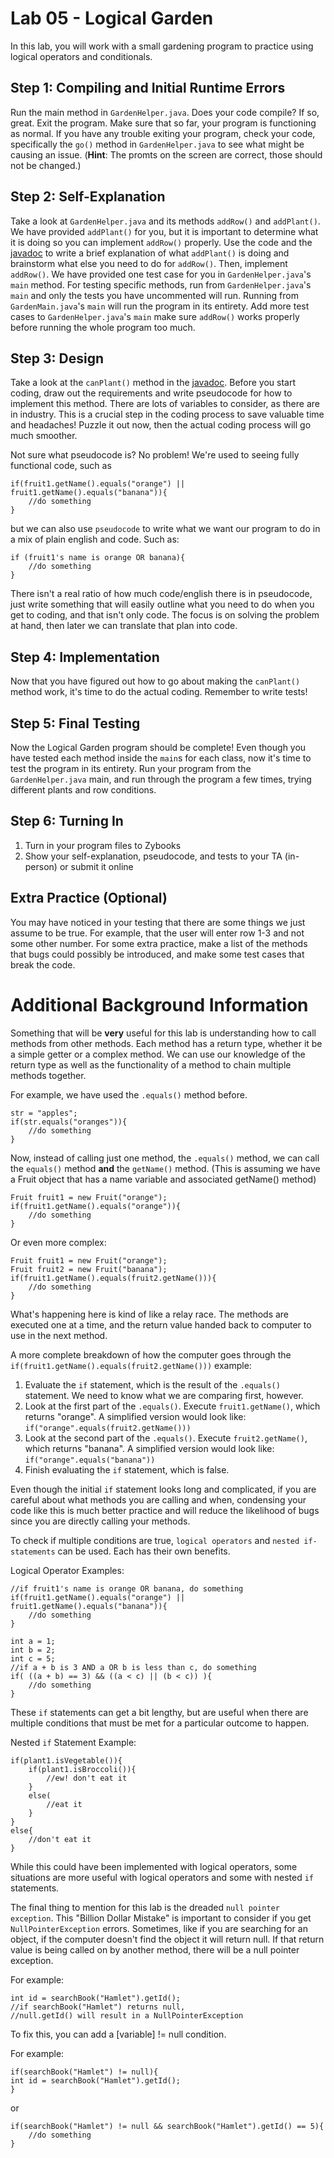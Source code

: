 # Lab 05 - Logical Garden

In this lab, you will work with a small gardening program to practice using logical operators and conditionals.

## Step 1: Compiling and Initial Runtime Errors
Run the main method in `GardenHelper.java`. Does your code compile? If so, great. Exit the program. Make sure that so far, your program is functioning as normal. If you have any trouble exiting your program, check your code, specifically the `go()` method in `GardenHelper.java` to see what might be causing an issue. (**Hint**: The promts on the screen are correct, those should not be changed.)

## Step 2: Self-Explanation
Take a look at `GardenHelper.java` and its methods `addRow()` and `addPlant()`. We have provided `addPlant()` for you, but it is important to determine what it is doing so you can implement `addRow()` properly. Use the code and the [javadoc](http://www.cs.colostate.edu/~cs163/javadoc/lab05/package-summary.html) to write a brief explanation of what `addPlant()` is doing and brainstorm what else you need to do for `addRow()`. Then, implement `addRow()`. We have provided one test case for you in `GardenHelper.java`'s `main` method. For testing specific methods, run from `GardenHelper.java`'s `main` and only the tests you have uncommented will run. Running from `GardenMain.java`'s `main` will run the program in its entirety. Add more test cases to `GardenHelper.java`'s `main` make sure `addRow()` works properly before running the whole program too much.

## Step 3: Design
Take a look at the `canPlant()` method in the [javadoc](http://www.cs.colostate.edu/~cs163/javadoc/lab05/GardenHelper.html). Before you start coding, draw out the requirements and write pseudocode for how to implement this method. There are lots of variables to consider, as there are in industry. This is a crucial step in the coding process to save valuable time and headaches! Puzzle it out now, then the actual coding process will go much smoother. 

Not sure what pseudocode is? No problem! We're used to seeing fully functional code, such as
```
if(fruit1.getName().equals("orange") || fruit1.getName().equals("banana")){
    //do something
}
```
but we can also use `pseudocode` to write what we want our program to do in a mix of plain english and code. Such as:
```
if (fruit1's name is orange OR banana){
    //do something
}
```
There isn't a real ratio of how much code/english there is in pseudocode, just write something that will easily outline what you need to do when you get to coding, and that isn't only code. The focus is on solving the problem at hand, then later we can translate that plan into code. 

## Step 4: Implementation
Now that you have figured out how to go about making the `canPlant()` method work, it's time to do the actual coding. Remember to write tests!

## Step 5: Final Testing
Now the Logical Garden program should be complete! Even though you have tested each method inside the `main`s for each class, now it's time to test the program in its entirety. Run your program from the `GardenHelper.java` main, and run through the program a few times, trying different plants and row conditions. 

## Step 6: Turning In
1. Turn in your program files to Zybooks
2. Show your self-explanation, pseudocode, and tests to your TA (in-person) or submit it online

## Extra Practice (Optional)
You may have noticed in your testing that there are some things we just assume to be true. For example, that the user will enter row 1-3 and not some other number. For some extra practice, make a list of the methods that bugs could possibly be introduced, and make some test cases that break the code. 

# Additional Background Information

Something that will be **very** useful for this lab is understanding how to call methods from other methods. Each method has a return type, whether it be a simple getter or a complex method. We can use our knowledge of the return type as well as the functionality of a method to chain multiple methods together. 

For example, we have used the `.equals()` method before.
```
str = "apples";
if(str.equals("oranges")){
    //do something
}
```
Now, instead of calling just one method, the `.equals()` method, we can call the `equals()` method **and** the `getName()` method. (This is assuming we have a Fruit object that has a name variable and associated getName() method)
```
Fruit fruit1 = new Fruit("orange");
if(fruit1.getName().equals("orange")){
    //do something
}
```
Or even more complex:
```
Fruit fruit1 = new Fruit("orange");
Fruit fruit2 = new Fruit("banana");
if(fruit1.getName().equals(fruit2.getName())){
    //do something
}
```

What's happening here is kind of like a relay race. The methods are executed one at a time, and the return value handed back to computer to use in the next method. 

A more complete breakdown of how the computer goes through the `if(fruit1.getName().equals(fruit2.getName()))` example:
1. Evaluate the `if` statement, which is the result of the `.equals()` statement. We need to know what we are comparing first, however.
2. Look at the first part of the `.equals()`. Execute `fruit1.getName()`, which returns "orange". A simplified version would look like: ```if("orange".equals(fruit2.getName()))```
4. Look at the second part of the `.equals()`. Execute `fruit2.getName()`, which returns "banana". A simplified version would look like: ```if("orange".equals("banana"))```
5. Finish evaluating the `if` statement, which is false.

Even though the initial `if` statement looks long and complicated, if you are careful about what methods you are calling and when, condensing your code like this is much better practice and will reduce the likelihood of bugs since you are directly calling your methods. 


To check if multiple conditions are true, `logical operators` and `nested if-statements` can be used. Each has their own benefits.

Logical Operator Examples:

```
//if fruit1's name is orange OR banana, do something
if(fruit1.getName().equals("orange") || fruit1.getName().equals("banana")){
    //do something
}
```

```
int a = 1;
int b = 2;
int c = 5;
//if a + b is 3 AND a OR b is less than c, do something
if( ((a + b) == 3) && ((a < c) || (b < c)) ){
    //do something
}
```
These `if` statements can get a bit lengthy, but are useful when there are multiple conditions that must be met for a particular outcome to happen.

Nested `if` Statement Example:

```
if(plant1.isVegetable()){
    if(plant1.isBroccoli()){
        //ew! don't eat it
    }
    else(
        //eat it
    }
}
else{
    //don't eat it
}
```
While this could have been implemented with logical operators, some situations are more useful with logical operators and some with nested `if` statements. 

The final thing to mention for this lab is the dreaded `null pointer exception`. This "Billion Dollar Mistake" is important to consider if you get `NullPointerException` errors. Sometimes, like if you are searching for an object, if the computer doesn't find the object it will return null. If that return value is being called on by another method, there will be a null pointer exception. 

For example:
```
int id = searchBook("Hamlet").getId();
//if searchBook("Hamlet") returns null, 
//null.getId() will result in a NullPointerException
```

To fix this, you can add a [variable] != null condition.

For example:
```
if(searchBook("Hamlet") != null){
int id = searchBook("Hamlet").getId();
}
```
or
```
if(searchBook("Hamlet") != null && searchBook("Hamlet").getId() == 5){
    //do something
}
```
